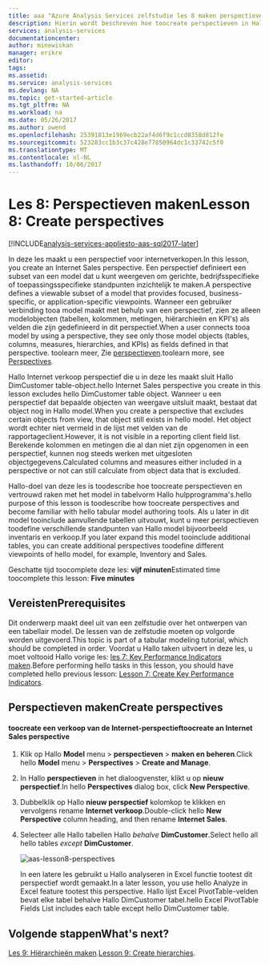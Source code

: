 ```yaml
---
title: aaa "Azure Analysis Services zelfstudie les 8 maken perspectieven | Microsoft Docs'
description: Hierin wordt beschreven hoe toocreate perspectieven in Hallo zelfstudie Azure Analysis Services-project.
services: analysis-services
documentationcenter: 
author: minewiskan
manager: erikre
editor: 
tags: 
ms.assetid: 
ms.service: analysis-services
ms.devlang: NA
ms.topic: get-started-article
ms.tgt_pltfrm: NA
ms.workload: na
ms.date: 05/26/2017
ms.author: owend
ms.openlocfilehash: 25391813e1969ecb22af4d6f9c1ccd8358d812fe
ms.sourcegitcommit: 523283cc1b3c37c428e77850964dc1c33742c5f0
ms.translationtype: MT
ms.contentlocale: nl-NL
ms.lasthandoff: 10/06/2017
---
```

# <a name="lesson-8-create-perspectives"></a><span data-ttu-id="8c99c-103">Les 8: Perspectieven maken</span><span class="sxs-lookup"><span data-stu-id="8c99c-103">Lesson 8: Create perspectives</span></span>

[!INCLUDE[analysis-services-appliesto-aas-sql2017-later](../../../includes/analysis-services-appliesto-aas-sql2017-later.md)]

<span data-ttu-id="8c99c-104">In deze les maakt u een perspectief voor internetverkopen.</span><span class="sxs-lookup"><span data-stu-id="8c99c-104">In this lesson, you create an Internet Sales perspective.</span></span> <span data-ttu-id="8c99c-105">Een perspectief definieert een subset van een model dat u kunt weergeven om gerichte, bedrijfsspecifieke of toepassingsspecifieke standpunten inzichtelijk te maken.</span><span class="sxs-lookup"><span data-stu-id="8c99c-105">A perspective defines a viewable subset of a model that provides focused, business-specific, or application-specific viewpoints.</span></span> <span data-ttu-id="8c99c-106">Wanneer een gebruiker verbinding tooa model maakt met behulp van een perspectief, zien ze alleen modelobjecten (tabellen, kolommen, metingen, hiërarchieën en KPI's) als velden die zijn gedefinieerd in dit perspectief.</span><span class="sxs-lookup"><span data-stu-id="8c99c-106">When a user connects tooa model by using a perspective, they see only those model objects (tables, columns, measures, hierarchies, and KPIs) as fields defined in that perspective.</span></span> <span data-ttu-id="8c99c-107">toolearn meer, Zie [perspectieven](https://docs.microsoft.com/sql/analysis-services/tabular-models/perspectives-ssas-tabular).</span><span class="sxs-lookup"><span data-stu-id="8c99c-107">toolearn more, see [Perspectives](https://docs.microsoft.com/sql/analysis-services/tabular-models/perspectives-ssas-tabular).</span></span>
  
<span data-ttu-id="8c99c-108">Hallo Internet verkoop perspectief die u in deze les maakt sluit Hallo DimCustomer table-object.</span><span class="sxs-lookup"><span data-stu-id="8c99c-108">hello Internet Sales perspective you create in this lesson excludes hello DimCustomer table object.</span></span> <span data-ttu-id="8c99c-109">Wanneer u een perspectief dat bepaalde objecten van weergave uitsluit maakt, bestaat dat object nog in Hallo model.</span><span class="sxs-lookup"><span data-stu-id="8c99c-109">When you create a perspective that excludes certain objects from view, that object still exists in hello model.</span></span> <span data-ttu-id="8c99c-110">Het object wordt echter niet vermeld in de lijst met velden van de rapportageclient.</span><span class="sxs-lookup"><span data-stu-id="8c99c-110">However, it is not visible in a reporting client field list.</span></span> <span data-ttu-id="8c99c-111">Berekende kolommen en metingen die al dan niet zijn opgenomen in een perspectief, kunnen nog steeds werken met uitgesloten objectgegevens.</span><span class="sxs-lookup"><span data-stu-id="8c99c-111">Calculated columns and measures either included in a perspective or not can still calculate from object data that is excluded.</span></span>  
  
<span data-ttu-id="8c99c-112">Hallo-doel van deze les is toodescribe hoe toocreate perspectieven en vertrouwd raken met het model in tabelvorm Hallo hulpprogramma's.</span><span class="sxs-lookup"><span data-stu-id="8c99c-112">hello purpose of this lesson is toodescribe how toocreate perspectives and become familiar with hello tabular model authoring tools.</span></span> <span data-ttu-id="8c99c-113">Als u later in dit model tooinclude aanvullende tabellen uitvouwt, kunt u meer perspectieven toodefine verschillende standpunten van Hallo model bijvoorbeeld inventaris en verkoop.</span><span class="sxs-lookup"><span data-stu-id="8c99c-113">If you later expand this model tooinclude additional tables, you can create additional perspectives toodefine different viewpoints of hello model, for example, Inventory and Sales.</span></span>  
  
<span data-ttu-id="8c99c-114">Geschatte tijd toocomplete deze les: **vijf minuten**</span><span class="sxs-lookup"><span data-stu-id="8c99c-114">Estimated time toocomplete this lesson: **Five minutes**</span></span>  
  
## <a name="prerequisites"></a><span data-ttu-id="8c99c-115">Vereisten</span><span class="sxs-lookup"><span data-stu-id="8c99c-115">Prerequisites</span></span>  
<span data-ttu-id="8c99c-116">Dit onderwerp maakt deel uit van een zelfstudie over het ontwerpen van een tabellair model. De lessen van de zelfstudie moeten op volgorde worden uitgevoerd.</span><span class="sxs-lookup"><span data-stu-id="8c99c-116">This topic is part of a tabular modeling tutorial, which should be completed in order.</span></span> <span data-ttu-id="8c99c-117">Voordat u Hallo taken uitvoert in deze les, u moet voltooid Hallo vorige les: [les 7: Key Performance Indicators maken](../tutorials/aas-lesson-7-create-key-performance-indicators.md).</span><span class="sxs-lookup"><span data-stu-id="8c99c-117">Before performing hello tasks in this lesson, you should have completed hello previous lesson: [Lesson 7: Create Key Performance Indicators](../tutorials/aas-lesson-7-create-key-performance-indicators.md).</span></span>  
  
## <a name="create-perspectives"></a><span data-ttu-id="8c99c-118">Perspectieven maken</span><span class="sxs-lookup"><span data-stu-id="8c99c-118">Create perspectives</span></span>  
  
#### <a name="toocreate-an-internet-sales-perspective"></a><span data-ttu-id="8c99c-119">toocreate een verkoop van de Internet-perspectief</span><span class="sxs-lookup"><span data-stu-id="8c99c-119">toocreate an Internet Sales perspective</span></span>  
  
1.  <span data-ttu-id="8c99c-120">Klik op Hallo **Model** menu > **perspectieven** > **maken en beheren**.</span><span class="sxs-lookup"><span data-stu-id="8c99c-120">Click hello **Model** menu > **Perspectives** > **Create and Manage**.</span></span>  
  
2.  <span data-ttu-id="8c99c-121">In Hallo **perspectieven** in het dialoogvenster, klikt u op **nieuw perspectief**.</span><span class="sxs-lookup"><span data-stu-id="8c99c-121">In hello **Perspectives** dialog box, click **New Perspective**.</span></span>  
  
3.  <span data-ttu-id="8c99c-122">Dubbelklik op Hallo **nieuw perspectief** kolomkop te klikken en vervolgens rename **Internet verkoop**.</span><span class="sxs-lookup"><span data-stu-id="8c99c-122">Double-click hello **New Perspective** column heading, and then rename **Internet Sales**.</span></span>  
  
4.  <span data-ttu-id="8c99c-123">Selecteer alle Hallo tabellen Hallo *behalve* **DimCustomer**.</span><span class="sxs-lookup"><span data-stu-id="8c99c-123">Select hello all hello tables *except* **DimCustomer**.</span></span>  
  
    ![aas-lesson8-perspectives](../tutorials/media/aas-lesson8-perspectives.png)
  
    <span data-ttu-id="8c99c-125">In een latere les gebruikt u Hallo analyseren in Excel functie tootest dit perspectief wordt gemaakt.</span><span class="sxs-lookup"><span data-stu-id="8c99c-125">In a later lesson, you use hello Analyze in Excel feature tootest this perspective.</span></span> <span data-ttu-id="8c99c-126">Hallo lijst Excel PivotTable-velden bevat elke tabel behalve Hallo DimCustomer tabel.</span><span class="sxs-lookup"><span data-stu-id="8c99c-126">hello Excel PivotTable Fields List includes each table except hello DimCustomer table.</span></span>  

## <a name="whats-next"></a><span data-ttu-id="8c99c-127">Volgende stappen</span><span class="sxs-lookup"><span data-stu-id="8c99c-127">What's next?</span></span>
<span data-ttu-id="8c99c-128">[Les 9: Hiërarchieën maken](../tutorials/aas-lesson-9-create-hierarchies.md).</span><span class="sxs-lookup"><span data-stu-id="8c99c-128">[Lesson 9: Create hierarchies](../tutorials/aas-lesson-9-create-hierarchies.md).</span></span>
  
  
  
  
